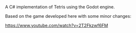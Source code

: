 A C# implementation of Tetris using the Godot engine.

Based on the game developed here with some minor changes:

https://www.youtube.com/watch?v=2T2Fkzwf6FM

